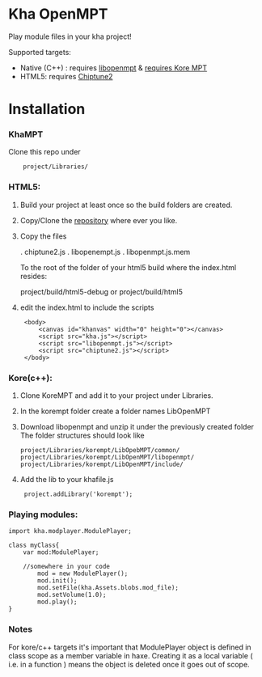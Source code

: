 # Kha OpenMPT

Play module files in your kha project!

Supported targets:
- Native (C++) :  requires [libopenmpt](https://lib.openmpt.org/libopenmpt/download/) &  [requires Kore MPT](https://github.com/Disar/KMPT)
- HTML5: requires [Chiptune2](https://github.com/deskjet/chiptune2.js)

# Installation

### KhaMPT

Clone this repo under

        project/Libraries/

### HTML5:

1. Build your project at least once so the build folders are created.
2. Copy/Clone the [repository](https://github.com/deskjet/chiptune2.js) where ever you like.
3. Copy the files 

    . chiptune2.js
    . libopenempt.js
    . libopenmpt.js.mem

    To the root of the folder of your html5 build where the index.html resides:
    
    project/build/html5-debug 
    or
    project/build/html5

4. edit the index.html to include the scripts

        <body>
        	<canvas id="khanvas" width="0" height="0"></canvas>
        	<script src="kha.js"></script>
        	<script src="libopenmpt.js"></script>
        	<script src="chiptune2.js"></script>
        </body>

### Kore(c++):

1.  Clone KoreMPT and add it to your project under Libraries.
2.  In the korempt folder create a folder names LibOpenMPT
3.  Download libopenmpt and unzip it under the previously created folder
    The folder structures should look like

        project/Libraries/korempt/LibOpebMPT/common/
        project/Libraries/korempt/LibOpenMPT/libopenmpt/
        project/Libraries/korempt/LibOpenMPT/include/
        
4. Add the lib to your khafile.js

        project.addLibrary('korempt');


### Playing modules:

    import kha.modplayer.ModulePlayer;
    
    class myClass{
    	var mod:ModulePlayer;
    	
    	//somewhere in your code
    	    mod = new ModulePlayer();
    		mod.init();
    		mod.setFile(kha.Assets.blobs.mod_file);
    		mod.setVolume(1.0);
    		mod.play();
    }
    
### Notes

For kore/c++ targets it's important that ModulePlayer object is defined in class scope as a member variable in haxe.
Creating it as a local variable ( i.e. in a function ) means the object is deleted once it goes out of scope.